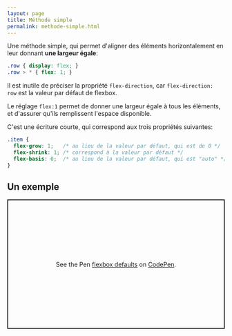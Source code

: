 ```yaml
---
layout: page
title: Méthode simple
permalink: methode-simple.html
---
```


Une méthode simple, qui permet d'aligner des éléments horizontalement en leur donnant **une largeur égale**:

```css
.row { display: flex; }
.row > * { flex: 1; }
```

Il est inutile de préciser la propriété `flex-direction`, car `flex-direction: row` est la valeur par défaut de flexbox.

Le réglage `flex:1` permet de donner une largeur égale à tous les éléments, et d'assurer qu'ils remplissent l'espace disponible.

C'est une écriture courte, qui correspond aux trois propriétés suivantes: 

```css
.item {
  flex-grow: 1;   /* au lieu de la valeur par défaut, qui est de 0 */
  flex-shrink: 1; /* correspond à la valeur par défaut */
  flex-basis: 0;  /* au lieu de la valeur par défaut, qui est "auto" */
}
```

## Un exemple

<p class="codepen" data-height="300" data-default-tab="html,result" data-slug-hash="oNRZJbX" data-editable="true" data-user="eracom" style="height: 300px; box-sizing: border-box; display: flex; align-items: center; justify-content: center; border: 2px solid; margin: 1em 0; padding: 1em;">
  <span>See the Pen <a href="https://codepen.io/eracom/pen/oNRZJbX">
  flexbox defaults</a> 
  on <a href="https://codepen.io">CodePen</a>.</span>
</p>
